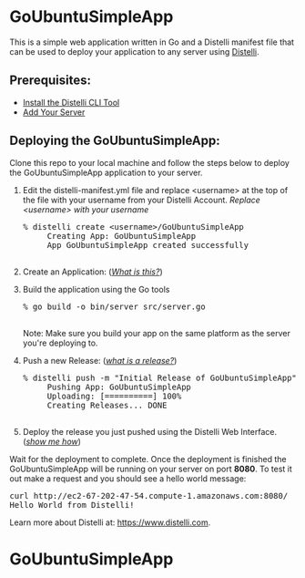 GoUbuntuSimpleApp
===========

This is a simple web application written in Go and a Distelli manifest file that can be used to deploy your application to any server using <a href="https://www.distelli.com" target="_blank">Distelli</a>.

Prerequisites:
---------------

* <a href="https://www.distelli.com/docs/setup" target="_blank">Install the Distelli CLI Tool</a>
* <a href="https://www.distelli.com/docs/agent-setup" target="_blank">Add Your Server</a>

Deploying the GoUbuntuSimpleApp:
---------------------------

Clone this repo to your local machine and follow the steps below to deploy the GoUbuntuSimpleApp application to your server.

1. Edit the distelli-manifest.yml file and replace &lt;username&gt; at the top of the file with your username from your Distelli Account.
    <i>Replace &lt;username&gt; with your username</i>
    <pre>% distelli create &lt;username&gt;/GoUbuntuSimpleApp
        Creating App: GoUbuntuSimpleApp
        App GoUbuntuSimpleApp created successfully
    </pre>
2. Create an Application: (<a href="http://www.distelli.com/docs/creating-an-application.html" target="_blank"><i>What is this?</i></a>)

3. Build the application using the Go tools

    <pre>% go build -o bin/server src/server.go
    </pre>
    
    Note: Make sure you build your app on the same platform as the server you're deploying to.

4. Push a new Release: (<a href="http://www.distelli.com/docs/pushing-an-artifact.html" target="_blank"><i>what is a release?</i></a>)

    <pre>% distelli push -m "Initial Release of GoUbuntuSimpleApp"
        Pushing App: GoUbuntuSimpleApp
        Uploading: [==========] 100%
        Creating Releases... DONE
    </pre>

4. Deploy the release you just pushed using the Distelli Web Interface. (<a href="http://www.distelli.com/docs/starting-a-deployment.html" target="_blank"><i>show me how</i></a>)

Wait for the deployment to complete. Once the deployment is finished the GoUbuntuSimpleApp will be running on your server on port <b>8080</b>. To test it out make a request and you should see a hello world message:

<pre>
curl http://ec2-67-202-47-54.compute-1.amazonaws.com:8080/
Hello World from Distelli!
</pre>
Learn more about Distelli at: https://www.distelli.com.
# GoUbuntuSimpleApp
